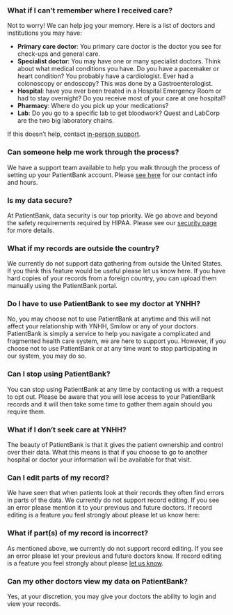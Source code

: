 ### What if I can’t remember where I received care? 
Not to worry! We can help jog your memory. Here is a list of doctors and institutions you may have: 

- **Primary care doctor**: You primary care doctor is the doctor you see for check-ups and general care.   
- **Specialist doctor**: You may have one or many specialist doctors. Think about what medical conditions you have. Do you have a pacemaker or heart condition? You probably have a cardiologist. Ever had a colonoscopy or endoscopy? This was done by a Gastroenterologist.  
- **Hospital**: have you ever been treated in a Hospital Emergency Room or had to stay overnight? Do you receive most of your care at one hospital?  
- **Pharmacy**: Where do you pick up your medications? 
- **Lab**: Do you go to a specific lab to get bloodwork? Quest and LabCorp are the two big laboratory chains. 

If this doesn’t help, contact [in-person support](/contact).

### Can someone help me work through the process? 
We have a support team available to help you walk through the process of setting up your PatientBank account. Please [see here](/contact) for our contact info and hours.

### Is my data secure? 
At PatientBank, data security is our top priority. We go above and beyond the safety requirements required by HIPAA. Please see our [security page](https://www.patientbank.us/hipaa) for more details. 

### What if my records are outside the country? 
We currently do not support data gathering from outside the United States. If you think this feature would be useful please let us know here. If you have hard copies of your records from a foreign country, you can upload them manually using the PatientBank portal.

### Do I have to use PatientBank to see my doctor at YNHH? 
No, you may choose not to use PatientBank at anytime and this will not affect your relationship with YNHH, Smilow or any of your doctors. PatientBank is simply a service to help you navigate a complicated and fragmented health care system, we are here to support you. However, if you choose not to use PatientBank or at any time want to stop participating in our system, you may do so.

### Can I stop using PatientBank? 
You can stop using PatientBank at any time by contacting us with a request to opt out. Please be aware that you will lose access to your PatientBank records and it will then take some time to gather them again should you require them.

### What if I don’t seek care at YNHH? 
The beauty of PatientBank is that it gives the patient ownership and control over their data. What this means is that if you choose to go to another hospital or doctor your information will be available for that visit. 

### Can I edit parts of my record? 
We have seen that when patients look at their records they often find errors in parts of the data. We currently do not support record editing. If you see an error please mention it to your previous and future doctors. If record editing is a feature you feel strongly about please let us know here: 

### What if part(s) of my record is incorrect? 
As mentioned above, we currently do not support record editing. If you see an error please let your previous and future doctors know. If record editing is a feature you feel strongly about please [let us know](/contact).

### Can my other doctors view my data on PatientBank? 
Yes, at your discretion, you may give your doctors the ability to login and view your records.
